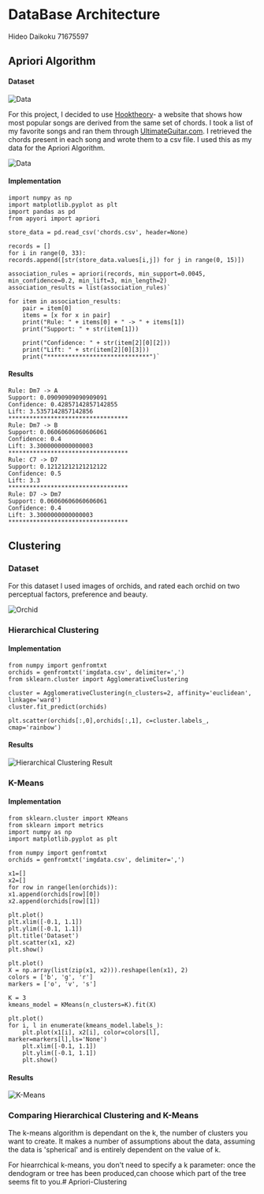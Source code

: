 # DataBase Architecture
Hideo Daikoku 71675597

## Apriori Algorithm

#### Dataset

![Data](https://djbooth.net/.image/t_share/MTUzNDg2NDUxODQ3NDczMDA5/music-theory-pic-1jpg.jpg)

For this project, I decided to use [Hooktheory](https://www.hooktheory.com/)- a website that shows how most popular songs are derived from the same set of chords. I took a list of my favorite songs and ran them through [UltimateGuitar.com](https://www.ultimate-guitar.com/). I retrieved the chords present in each song and wrote them to a csv file. I used this as my data for the Apriori Algorithm.

![Data](./data.png)

#### Implementation

    import numpy as np  
    import matplotlib.pyplot as plt  
    import pandas as pd  
    from apyori import apriori

    store_data = pd.read_csv('chords.csv', header=None)

    records = []  
    for i in range(0, 33):  
    records.append([str(store_data.values[i,j]) for j in range(0, 15)])
    
    association_rules = apriori(records, min_support=0.0045, min_confidence=0.2, min_lift=3, min_length=2)  
    association_results = list(association_rules)` 

    for item in association_results:
        pair = item[0] 
        items = [x for x in pair]
        print("Rule: " + items[0] + " -> " + items[1])
        print("Support: " + str(item[1]))

        print("Confidence: " + str(item[2][0][2]))
        print("Lift: " + str(item[2][0][3]))
        print("*****************************")`
 
#### Results
    Rule: Dm7 -> A
    Support: 0.09090909090909091
    Confidence: 0.42857142857142855
    Lift: 3.5357142857142856
    **********************************
    Rule: Dm7 -> B
    Support: 0.06060606060606061
    Confidence: 0.4
    Lift: 3.3000000000000003
    **********************************
    Rule: C7 -> D7
    Support: 0.12121212121212122
    Confidence: 0.5
    Lift: 3.3
    **********************************
    Rule: D7 -> Dm7
    Support: 0.06060606060606061
    Confidence: 0.4
    Lift: 3.3000000000000003
    **********************************
## Clustering

### Dataset
For this dataset I used images of orchids, and rated each orchid on two perceptual factors, preference and beauty.

![Orchid](img/4.jpg)
### Hierarchical Clustering
#### Implementation
    from numpy import genfromtxt
    orchids = genfromtxt('imgdata.csv', delimiter=',')
    from sklearn.cluster import AgglomerativeClustering

    cluster = AgglomerativeClustering(n_clusters=2, affinity='euclidean', linkage='ward')  
    cluster.fit_predict(orchids)

    plt.scatter(orchids[:,0],orchids[:,1], c=cluster.labels_, cmap='rainbow')   
#### Results

![Hierarchical Clustering Result](hierarch.png)

### K-Means
#### Implementation

    from sklearn.cluster import KMeans
    from sklearn import metrics
    import numpy as np
    import matplotlib.pyplot as plt

    from numpy import genfromtxt
    orchids = genfromtxt('imgdata.csv', delimiter=',')

    x1=[]
    x2=[]
    for row in range(len(orchids)):
    x1.append(orchids[row][0])
    x2.append(orchids[row][1])
    
    plt.plot()
    plt.xlim([-0.1, 1.1])
    plt.ylim([-0.1, 1.1])
    plt.title('Dataset')
    plt.scatter(x1, x2)
    plt.show()

    plt.plot()
    X = np.array(list(zip(x1, x2))).reshape(len(x1), 2)
    colors = ['b', 'g', 'r']
    markers = ['o', 'v', 's']

    K = 3
    kmeans_model = KMeans(n_clusters=K).fit(X)

    plt.plot()
    for i, l in enumerate(kmeans_model.labels_):
        plt.plot(x1[i], x2[i], color=colors[l], marker=markers[l],ls='None')
        plt.xlim([-0.1, 1.1])
        plt.ylim([-0.1, 1.1])
        plt.show()
 

#### Results

![K-Means](./K-means.png)

### Comparing Hierarchical Clustering and K-Means

The k-means algorithm is dependant on the k, the number of clusters you want to create. It makes a number of assumptions about the data, assuming the data is 'spherical' and is entirely dependent on the value of k.

For hiearrchical  k-means, you don't need to specify a k parameter: once the dendogram or tree has been produced,can choose which part of the tree seems fit to you.# Apriori-Clustering
